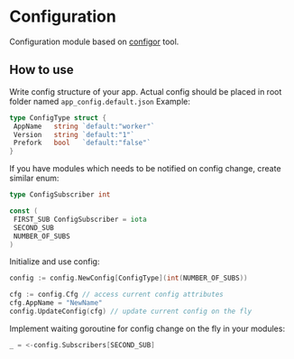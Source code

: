# Configuration

Configuration module based on [configor](https://github.com/jinzhu/configor) tool.

## How to use

Write config structure of your app. Actual config should be placed in root folder named `app_config.default.json`
Example:

```go
type ConfigType struct {
 AppName   string `default:"worker"`
 Version   string `default:"1"`
 Prefork   bool   `default:"false"`
}
```

If you have modules which needs to be notified on config change, create similar enum:

```go
type ConfigSubscriber int

const (
 FIRST_SUB ConfigSubscriber = iota
 SECOND_SUB
 NUMBER_OF_SUBS
)
```

Initialize and use config:

```go
config := config.NewConfig[ConfigType](int(NUMBER_OF_SUBS))

cfg := config.Cfg // access current config attributes
cfg.AppName = "NewName"
config.UpdateConfig(cfg) // update current config on the fly
```

Implement waiting goroutine for config change on the fly in your modules:

```go
_ = <-config.Subscribers[SECOND_SUB]

```
